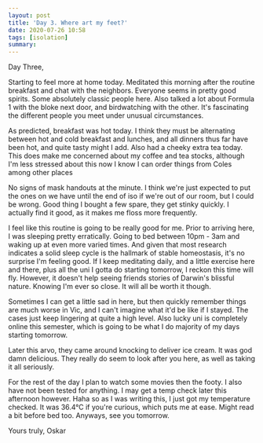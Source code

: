 ```yaml
---
layout: post
title: 'Day 3. Where art my feet?'
date: 2020-07-26 10:58
tags: [isolation]
summary: 
---
```


Day Three,

Starting to feel more at home today. Meditated this morning after the routine breakfast and chat with the neighbors. Everyone seems in pretty good spirits. Some absolutely classic people here. Also talked a lot about Formula 1 with the bloke next door, and birdwatching with the other. It's fascinating the different people you meet under unusual circumstances.

As predicted, breakfast was hot today. I think they must be alternating between hot and cold breakfast and lunches, and all dinners thus far have been hot, and quite tasty might I add. Also had a cheeky extra tea today. This does make me concerned about my coffee and tea stocks, although I'm less stressed about this now I know I can order things from Coles among other places

No signs of mask handouts at the minute. I think we're just expected to put the ones on we have until the end of iso if we're out of our room, but I could be wrong. Good thing I bought a few spare, they get stinky quickly. I actually find it good, as it makes me floss more frequently.

I feel like this routine is going to be really good for me. Prior to arriving here, I was sleeping pretty erratically. Going to bed between 10pm - 3am and waking up at even more varied times. And given that most research indicates a solid sleep cycle is the hallmark of stable homeostasis, it's no surprise I'm feeling good. If I keep meditating daily, and a little exercise here and there, plus all the uni I gotta do starting tomorrow, I reckon this time will fly. However, it doesn't help seeing friends stories of Darwin's blissful nature. Knowing I'm ever so close. It will all be worth it though.

Sometimes I can get a little sad in here, but then quickly remember things are much worse in Vic, and I can't imagine what it'd be like if I stayed. The cases just keep lingering at quite a high level. Also lucky uni is completely online this semester, which is going to be what I do majority of my days starting tomorrow. 

Later this arvo, they came around knocking to deliver ice cream. It was god damn delicious. They really do seem to look after you here, as well as taking it all seriously.

For the rest of the day I plan to watch some movies then the footy. I also have not been tested for anything. I may get a temp check later this afternoon however. Haha so as I was writing this, I just got my temperature checked. It was 36.4°C if you're curious, which puts me at ease. Might read a bit before bed too. Anyways, see you tomorrow.

Yours truly,
Oskar